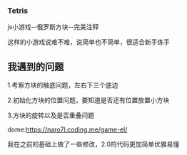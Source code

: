### Tetris
>   
js小游戏--俄罗斯方块--完美注释
>   
这样的小游戏说难不难，说简单也不简单，很适合新手练手
## 我遇到的问题
> 
1.考察方块的触底问题，左右下三个底边
> 
2.初始化方块的位置问题，要知道是否还有位置放置小方块
> 
3.方块的旋转以及是否重叠问题
>
dome:https://naro7l.coding.me/game-el/
>
我在之前的基础上做了一些修改，2.0的代码更加简单优雅易懂
